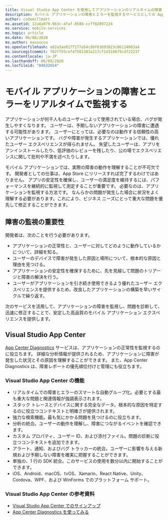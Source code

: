 ```yaml
---
title: Visual Studio App Center を使用してアプリケーションのリアルタイムの障害とエラーを監視する
description: モバイル アプリケーションの障害とエラーを監視するサービスとしての App Center について説明します。
author: codemillmatt
ms.assetid: 12a8a079-9b3c-4faf-8588-ccff02097224
ms.service: mobile-services
ms.topic: article
ms.date: 06/08/2020
ms.author: masoucou
ms.openlocfilehash: ad2a3ae817f177a54cdbf63093023c06124063a4
ms.sourcegitcommit: f02ff55cef47581303a217cf1d310879cd722237
ms.contentlocale: ja-JP
ms.lasthandoff: 06/09/2020
ms.locfileid: "84632654"
---
```

# <a name="monitor-failures-and-errors-in-real-time-for-your-mobile-application"></a>モバイル アプリケーションの障害とエラーをリアルタイムで監視する

アプリケーションが何千人ものユーザーによって使用されている場合、バグが発生しやすくなります。 ユーザーは、予期しないアプリケーションの障害に遭遇する可能性があります。 ユーザーにとっては、必要なのは動作する信頼性の高いアプリケーションです。 バグや障害が発生するアプリケーションでは、優れたユーザー エクスペリエンスが得られません。 失望したユーザーは、アプリをアンインストールしたり、低評価のレビューを残したり、公の場でエクスペリエンスに関して批判や不満を述べたりします。

モバイル アプリケーションでは、実際の障害の動作を理解することが不可欠です。 開発者としての仕事は、App Store にリリースすれば完了するわけではありません。 アプリの安定性を確保し、ユーザーの満足度を維持するには、パフォーマンスを継続的に監視して測定することが重要です。 必要なのは、アプリケーションを監視する方法です。 なんらかの問題が発生した場合に状況をよく理解する必要があります。これにより、ビジネス ニーズにとって重大な問題を優先して修正することができます。

## <a name="importance-of-failure-monitoring"></a>障害の監視の重要性

開発者は、次のことを行う必要があります。

- アプリケーションの正常性と、ユーザーに対してどのように動作しているかについて、詳細を知る。
- ユーザーのデバイスで障害が発生した原因と場所について、根本的な原因と理由を見つける。
- アプリケーションの安定性を確保するために、先を見越して問題のトリアージと障害の解決を行う。
- ユーザーがアプリケーションを引き続き使用できるよう優れたユーザー エクスペリエンスを提供するため、改良したアプリケーションの構築を早いサイクルで繰り返す。

次のサービスを活用して、アプリケーションの障害を監視し、問題を診断して、迅速に修正することで、安定した高品質のモバイル アプリケーション エクスペリエンスを提供します。

## <a name="visual-studio-app-center"></a>Visual Studio App Center

[App Center Diagnostics](/appcenter/diagnostics/) サービスは、アプリケーションの正常性を監視するのに役立ちます。 詳細な分析情報が提供されるため、アプリケーションに障害が発生した状況とその原因を理解することができます。 また、App Center Diagnostics は、障害レポートの優先順位付けと管理にも役立ちます。

### <a name="visual-studio-app-center-features"></a>Visual Studio App Center の機能

- リアルタイムでの障害とエラーのスマートな自動グループ化。必要とする最も重大な問題と関連情報が強調表示されます。
- スタック トレースとデバイスに関する完全なデータ。根本的な原因を特定するのに役立つコンテキストと明確さが提供されます。
- 強力な検索機能。最も気にかかる問題を見つけるのに役立ちます。
- 分析の統合。ユーザーの動作を理解し、障害につながるイベントを確認できます。
- カスタム プロパティ、ユーザー ID、および添付ファイル。問題の診断に役立つコンテキストを追加できます。
- アラート、通知、およびバグ トラッカーの統合。ユーザーに影響を与える新規および予期しない障害を確実に把握することができます。
- 単独の、1 行の SDK 統合。このサービスの使用を数分以内に開始することができます。
- iOS、Android、macOS、tvOS、Xamarin、React Native、Unity、Cordova、WPF、および WinForms でのプラットフォーム サポート。

### <a name="visual-studio-app-center-references"></a>Visual Studio App Center の参考資料

- [Visual Studio App Center でのサインアップ](https://appcenter.ms/signup?utm_source=Mobile%20Development%20Docs&utm_medium=Azure&utm_campaign=New%20azure%20docs)
- [App Center Diagnostics を使ってみる](/appcenter/diagnostics/)
